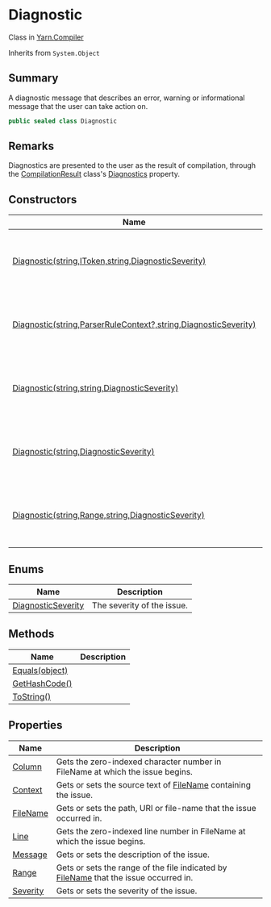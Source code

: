 # Diagnostic

Class in [Yarn.Compiler](yarn.compiler.md)

Inherits from `System.Object`

## Summary

A diagnostic message that describes an error, warning or informational message that the user can take action on.

```csharp
public sealed class Diagnostic
```

## Remarks

Diagnostics are presented to the user as the result of compilation, through the [CompilationResult](yarn.compiler.compilationresult.md) class's [Diagnostics](yarn.compiler.compilationresult.diagnostics.md) property.

## Constructors

| Name                                                                                                   | Description                                                                        |
| ------------------------------------------------------------------------------------------------------ | ---------------------------------------------------------------------------------- |
| [Diagnostic(string,IToken,string,DiagnosticSeverity)](yarn.compiler.diagnostic..ctor-4.md)             | Initializes a new instance of the [Diagnostic](yarn.compiler.diagnostic.md) class. |
| [Diagnostic(string,ParserRuleContext?,string,DiagnosticSeverity)](yarn.compiler.diagnostic..ctor-3.md) | Initializes a new instance of the [Diagnostic](yarn.compiler.diagnostic.md) class. |
| [Diagnostic(string,string,DiagnosticSeverity)](yarn.compiler.diagnostic..ctor-1.md)                    | Initializes a new instance of the [Diagnostic](yarn.compiler.diagnostic.md) class. |
| [Diagnostic(string,DiagnosticSeverity)](yarn.compiler.diagnostic..ctor-2.md)                           | Initializes a new instance of the [Diagnostic](yarn.compiler.diagnostic.md) class. |
| [Diagnostic(string,Range,string,DiagnosticSeverity)](yarn.compiler.diagnostic..ctor-5.md)              | Initializes a new instance of the [Diagnostic](yarn.compiler.diagnostic.md) class. |

## Enums

| Name                                                                 | Description                |
| -------------------------------------------------------------------- | -------------------------- |
| [DiagnosticSeverity](yarn.compiler.diagnostic.diagnosticseverity.md) | The severity of the issue. |

## Methods

| Name                                                     | Description |
| -------------------------------------------------------- | ----------- |
| [Equals(object)](yarn.compiler.diagnostic.equals.md)     |             |
| [GetHashCode()](yarn.compiler.diagnostic.gethashcode.md) |             |
| [ToString()](yarn.compiler.diagnostic.tostring.md)       |             |

## Properties

| Name                                             | Description                                                                                                                  |
| ------------------------------------------------ | ---------------------------------------------------------------------------------------------------------------------------- |
| [Column](yarn.compiler.diagnostic.column.md)     | Gets the zero-indexed character number in FileName at which the issue begins.                                                |
| [Context](yarn.compiler.diagnostic.context.md)   | Gets or sets the source text of [FileName](yarn.compiler.diagnostic.filename.md) containing the issue.                       |
| [FileName](yarn.compiler.diagnostic.filename.md) | Gets or sets the path, URI or file-name that the issue occurred in.                                                          |
| [Line](yarn.compiler.diagnostic.line.md)         | Gets the zero-indexed line number in FileName at which the issue begins.                                                     |
| [Message](yarn.compiler.diagnostic.message.md)   | Gets or sets the description of the issue.                                                                                   |
| [Range](yarn.compiler.diagnostic.range.md)       | Gets or sets the range of the file indicated by [FileName](yarn.compiler.diagnostic.filename.md) that the issue occurred in. |
| [Severity](yarn.compiler.diagnostic.severity.md) | Gets or sets the severity of the issue.                                                                                      |
